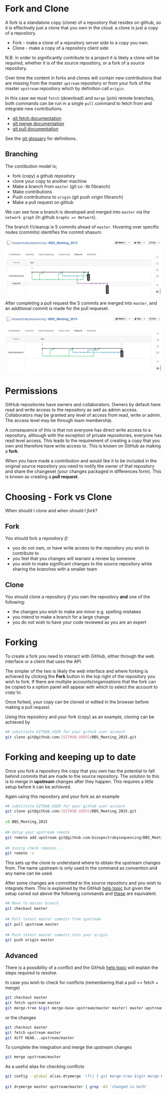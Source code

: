 Fork and Clone
==============

A fork is a standalone copy (clone) of a repository that resides on github, so 
it is effectively just a clone that you own in the cloud. a clone is just a copy 
of a repository. 

* Fork - make a clone of a repository server side to a copy you own.
* Clone - make a copy of a repository client side

N.B. in order to significantly contribute to a project it is likely a clone will
be required,  whether it  is of  the source repository,  or a  fork of  a source
repository.

Over time the content in forks and clones will contain new contributions that 
are missing from the master `uptream` repository or from your fork of the master 
`upstream` repository which by definition call `origin`.

In this case we must `fetch` (download) and `merge` (join) remote branches, both 
commands can be run in a single `pull` command to fetch from and 
integrate new contributions.

* [git fetch documentation](https://git-scm.com/docs/git-fetch)
* [git merge documentation](https://git-scm.com/docs/git-merge)
* [git pull documentation](https://git-scm.com/docs/git-pull)

See the [git glossary](https://help.github.com/articles/github-glossary/) for 
definitions.

Branching
---------

The contibution model is;

* fork (copy) a github repository
* clone your copy to another machine
* Make a branch from `master` (git co -tb f/branch)
* Make contributions
* Push contributions to `origin` (git push origin f/branch)
* Make a pull request on github

We can see how a branch is developed and merged into `master` via the `network graph` (in github `Graphs => Network`).

The branch f/cleanup is 5 commits ahead of `master`. Hovering over specific nodes (commits) identifies the commit shasum.	

![Branch example](images/BBS_network.jpg)

After completing a pull request the 5 commits are merged into `master`, and an additional commit is made for the pull requeset.
 
![Merged branch example](images/networkExampleMerged.jpg)


# Permissions

GitHub repositories have  owners and collaborators. Owners by  default have read
and write access to the repository as well as admin access. Collaborators may be
granted any level of  access from read, write or admin. The  access level may be
through team membership.

A  consequence of  this  is that  not  everyone  has direct  write  access to  a
repository, although  with the exception  of private repositories,  everyone has
read level access. This leads to the requirement of creating a copy that you own
and  therefore have  write  access to.  This  is  known on  GitHub  as making  a
**fork**.

When  you have  made a  contribution and  would like  it to  be included  in the
original source repository  you need to notify the owner  of that repository and
share the changeset  (your changes packaged in differences form).  This is known
as creating a **pull request**.

# Choosing - Fork vs Clone

When should I *clone* and when should I *fork*?

## Fork

You should fork a repository *if*:

* you do not own, or have write  access to the repository you wish to contribute
  to
* you feel that you changes will warrant a review by someone
* you wish  to make significant changes  to the source repository  while sharing
  the branches with a smaller team

## Clone

You should  clone a repository  *if* you own the  repository **and** one  of the
following:

* the changes you wish to make are minor e.g. spelling mistakes
* you intend to make a branch for a large change
* you do not wish to have your code reviewed as you are an expert

# Forking

To  create a  fork you  need to  interact with  GitHub, either  through the  web
interface or a client that uses the API.

The simpler of the two is likely the web interface and where forking is achieved
by clicking the **Fork**  button in the top right of the  repository you wish to
fork. If there  are multiple accounts/organisations that the fork  can be copied
to a option panel will appear with which to select the account to copy to.

Once forked, your  copy can be cloned  or edited in the browser  before making a
pull request.

Using this repository and your fork (copy) as an example, cloning can be achieved by

```bash
## substitute GITHUB_USER for your github user account
git clone git@github.com:[GITHUB_USER]/BBS_Meeting_2015.git
```

# Forking and keeping up to date

Once you  fork a  repository the  copy that you  own has  the potential  to fall
behind commits that are  made to the source repository. The  solution to this is
to merge in **upstream** changes after they happen. This requires a little setup
before it can be achieved.

Again using this repository and your fork as an example

```bash
## substitute GITHUB_USER for your github user account
git clone git@github.com:[GITHUB_USER]/BBS_Meeting_2015.git

cd BBS_Meeting_2015 

## Setup your upstream remote
git remote add upstream git@github.com:biospectrabysequencing/BBS_Meeting_2015.git

## Ssnity check remotes...
git remote -v
```

This  sets up  the clone  to  understand where  to obtain  the upstream  changes
from. The name upstream  is only used in the command as  convention and any name
can be used.

After  some changes  are committed  to  the source  repository and  you wish  to
integrate them. This is explained by the GitHub
[help topic](https://help.github.com/articles/merging-an-upstream-repository-into-your-fork/)
but given the setup caried out above the following commands and 
[these](https://help.github.com/articles/syncing-a-fork/) are equivalent.

```bash
## Move to master branch
git checkout master

## Pull latest master commits from upstream 
git pull upstream master

## Push latest master commits into your origin  
git push origin master
```

## Advanced

There is a possibility of a conflict and the GitHub 
[help topic](https://help.github.com/articles/resolving-a-merge-conflict-from-the-command-line/)
will explain the steps required to resolve.

In case you wish to check for conflicts (remembering that a pull == fetch + merge)

```bash
git checkout master
git fetch upstream master
git merge-tree $(git merge-base upstream/master master) master upstream/master
```

or the changes

```bash
git checkout master
git fetch upstream master
git diff HEAD...upstream/master
```

To complete the integration and merge the upstream changes

```bash
git merge upstream/master
```

As a useful alias for checking conflicts

```bash
git config --global alias.drymerge '!f() { git merge-tree $(git merge-base $2 $1) $1 $2; }; f'

git drymerge master upstream/master | grep -A3 'changed in both'
```
